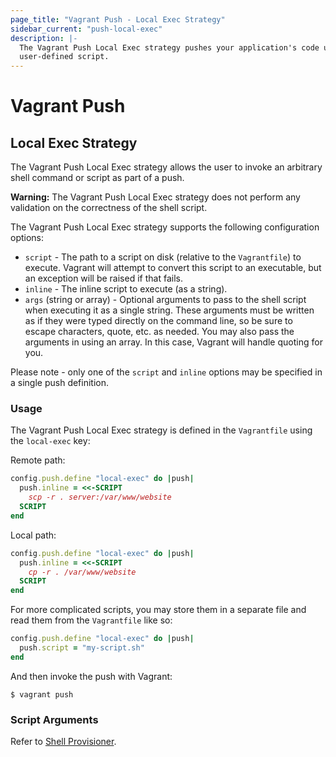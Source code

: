 ```yaml
---
page_title: "Vagrant Push - Local Exec Strategy"
sidebar_current: "push-local-exec"
description: |-
  The Vagrant Push Local Exec strategy pushes your application's code using a
  user-defined script.
---
```


# Vagrant Push

## Local Exec Strategy

The Vagrant Push Local Exec strategy allows the user to invoke an arbitrary
shell command or script as part of a push.

<div class="alert alert-warn">
  <p>
    <strong>Warning:</strong> The Vagrant Push Local Exec strategy does not
    perform any validation on the correctness of the shell script.
  </p>
</div>

The Vagrant Push Local Exec strategy supports the following configuration
options:

- `script` - The path to a script on disk (relative to the `Vagrantfile`) to
  execute. Vagrant will attempt to convert this script to an executable, but an
  exception will be raised if that fails.
- `inline` - The inline script to execute (as a string).
- `args` (string or array) - Optional arguments to pass to the shell script when executing it
  as a single string. These arguments must be written as if they were typed
  directly on the command line, so be sure to escape characters, quote,
  etc. as needed. You may also pass the arguments in using an array. In this
  case, Vagrant will handle quoting for you.

Please note - only one of the `script` and `inline` options may be specified in
a single push definition.

### Usage

The Vagrant Push Local Exec strategy is defined in the `Vagrantfile` using the
`local-exec` key:

Remote path:

```ruby
config.push.define "local-exec" do |push|
  push.inline = <<-SCRIPT
    scp -r . server:/var/www/website
  SCRIPT
end
```

Local path:

```ruby
config.push.define "local-exec" do |push|
  push.inline = <<-SCRIPT
    cp -r . /var/www/website
  SCRIPT
end
```

For more complicated scripts, you may store them in a separate file and read
them from the `Vagrantfile` like so:

```ruby
config.push.define "local-exec" do |push|
  push.script = "my-script.sh"
end
```

And then invoke the push with Vagrant:

```shell
$ vagrant push
```

### Script Arguments

Refer to [Shell Provisioner](/v2/provisioning/shell.html).
